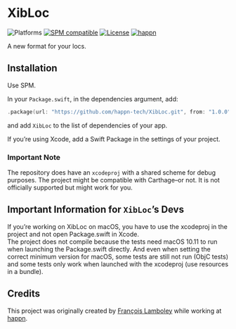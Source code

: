 # XibLoc
![Platforms](https://img.shields.io/badge/platform-macOS%20|%20iOS%20|%20tvOS%20|%20watchOS%20|%20Linux-lightgrey.svg?style=flat) [![SPM compatible](https://img.shields.io/badge/SPM-compatible-E05C43.svg?style=flat)](https://swift.org/package-manager/) [![License](https://img.shields.io/github/license/happn-tech/XibLoc.svg)](License.txt) [![happn](https://img.shields.io/badge/from-happn-0087B4.svg?style=flat)](https://happn.com)

A new format for your locs.

## Installation
Use SPM.

In your `Package.swift`, in the dependencies argument, add:
```swift
.package(url: "https://github.com/happn-tech/XibLoc.git", from: "1.0.0")
```

and add `XibLoc` to the list of dependencies of your app.

If you’re using Xcode, add a Swift Package in the settings of your project.

### Important Note
The repository does have an `xcodeproj` with a shared scheme for debug purposes. The project
might be compatible with Carthage–or not. It is not officially supported but might work for you.

## Important Information for `XibLoc`’s Devs
If you’re working on XibLoc on macOS, you have to use the xcodeproj in the project and not
open Package.swift in Xcode.  
The project does not compile because the tests need macOS 10.11 to run when launching the
Package.swift directly. And even when setting the correct minimum version for macOS, some
tests are still not run (ObjC tests) and some tests only work when launched with the xcodeproj
(use resources in a bundle).

## Credits
This project was originally created by [François Lamboley](https://github.com/Frizlab) while working at [happn](https://happn.com).
